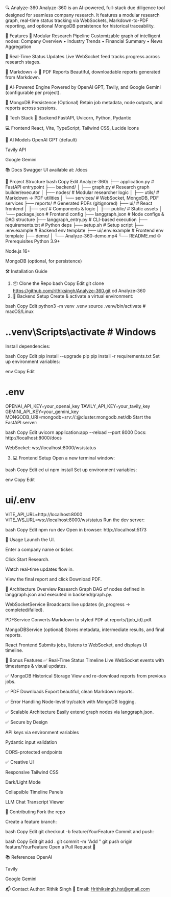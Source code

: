 🔍 Analyze-360
Analyze-360 is an AI-powered, full-stack due diligence tool designed for seamless company research. It features a modular research graph, real-time status tracking via WebSockets, Markdown-to-PDF reporting, and optional MongoDB persistence for historical traceability.

🚀 Features
🔗 Modular Research Pipeline
Customizable graph of intelligent nodes:
Company Overview • Industry Trends • Financial Summary • News Aggregation

📡 Real-Time Status Updates
Live WebSocket feed tracks progress across research stages.

📝 Markdown → 📄 PDF Reports
Beautiful, downloadable reports generated from Markdown.

🧠 AI-Powered Engine
Powered by OpenAI GPT, Tavily, and Google Gemini (configurable per project).

💾 MongoDB Persistence (Optional)
Retain job metadata, node outputs, and reports across sessions.

🧱 Tech Stack
🔧 Backend
FastAPI, Uvicorn, Python, Pydantic

💻 Frontend
React, Vite, TypeScript, Tailwind CSS, Lucide Icons

🤖 AI Models
OpenAI GPT (default)

Tavily API

Google Gemini

📚 Docs
Swagger UI available at: /docs

📂 Project Structure
bash
Copy
Edit
Analyze-360/
├── application.py         # FastAPI entrypoint
├── backend/
│   ├── graph.py           # Research graph builder/executor
│   ├── nodes/             # Modular researcher logic
│   ├── utils/             # Markdown → PDF utilities
│   └── services/          # WebSocket, MongoDB, PDF services
├── reports/               # Generated PDFs (gitignored)
├── ui/                    # React frontend
│   ├── src/               # Components & logic
│   ├── public/            # Static assets
│   └── package.json       # Frontend config
├── langgraph.json         # Node configs & DAG structure
├── langgraph_entry.py     # CLI-based execution
├── requirements.txt       # Python deps
├── setup.sh               # Setup script
├── .env.example           # Backend env template
├── ui/.env.example        # Frontend env template
├── demo/
│   └── Analyze-360-demo.mp4
└── README.md
⚙️ Prerequisites
Python 3.9+

Node.js 16+

MongoDB (optional, for persistence)

🛠️ Installation Guide
1. 📦 Clone the Repo
bash
Copy
Edit
git clone https://github.com/rithiksingh/Analyze-360.git
cd Analyze-360
2. 🧠 Backend Setup
Create & activate a virtual environment:

bash
Copy
Edit
python3 -m venv .venv
source .venv/bin/activate       # macOS/Linux
# .\.venv\Scripts\activate      # Windows
Install dependencies:

bash
Copy
Edit
pip install --upgrade pip
pip install -r requirements.txt
Set up environment variables:

env
Copy
Edit
# .env
OPENAI_API_KEY=your_openai_key
TAVILY_API_KEY=your_tavily_key
GEMINI_API_KEY=your_gemini_key
MONGODB_URI=mongodb+srv://<user>:<pass>@cluster.mongodb.net/db
Start the FastAPI server:

bash
Copy
Edit
uvicorn application:app --reload --port 8000
Docs: http://localhost:8000/docs

WebSocket: ws://localhost:8000/ws/status

3. 💻 Frontend Setup
Open a new terminal window:

bash
Copy
Edit
cd ui
npm install
Set up environment variables:

env
Copy
Edit
# ui/.env
VITE_API_URL=http://localhost:8000
VITE_WS_URL=ws://localhost:8000/ws/status
Run the dev server:

bash
Copy
Edit
npm run dev
Open in browser: http://localhost:5173

🧪 Usage
Launch the UI.

Enter a company name or ticker.

Click Start Research.

Watch real-time updates flow in.

View the final report and click Download PDF.

🧩 Architecture Overview
Research Graph
DAG of nodes defined in langgraph.json and executed in backend/graph.py.

WebSocketService
Broadcasts live updates (in_progress → completed/failed).

PDFService
Converts Markdown to styled PDF at reports/{job_id}.pdf.

MongoDBService (optional)
Stores metadata, intermediate results, and final reports.

React Frontend
Submits jobs, listens to WebSocket, and displays UI timeline.

🏅 Bonus Features
✅ Real-Time Status Timeline
Live WebSocket events with timestamps & visual updates.

✅ MongoDB Historical Storage
View and re-download reports from previous jobs.

✅ PDF Downloads
Export beautiful, clean Markdown reports.

✅ Error Handling
Node-level try/catch with MongoDB logging.

✅ Scalable Architecture
Easily extend graph nodes via langgraph.json.

✅ Secure by Design

API keys via environment variables

Pydantic input validation

CORS-protected endpoints

✅ Creative UI

Responsive Tailwind CSS

Dark/Light Mode

Collapsible Timeline Panels

LLM Chat Transcript Viewer

🤝 Contributing
Fork the repo

Create a feature branch:

bash
Copy
Edit
git checkout -b feature/YourFeature
Commit and push:

bash
Copy
Edit
git add .
git commit -m "Add <feature>"
git push origin feature/YourFeature
Open a Pull Request 🚀

📚 References
OpenAI

Tavily

Google Gemini

📬 Contact
Author: Rithik Singh
📧 Email: Hrithiksingh.hst@gmail.com

